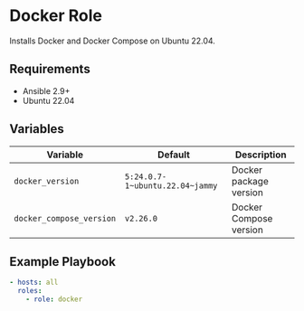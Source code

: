 # Docker Role

Installs Docker and Docker Compose on Ubuntu 22.04.

## Requirements
- Ansible 2.9+
- Ubuntu 22.04

## Variables
| Variable | Default | Description |
|----------|---------|-------------|
| `docker_version` | `5:24.0.7-1~ubuntu.22.04~jammy` | Docker package version |
| `docker_compose_version` | `v2.26.0` | Docker Compose version |

## Example Playbook
```yaml
- hosts: all
  roles:
    - role: docker